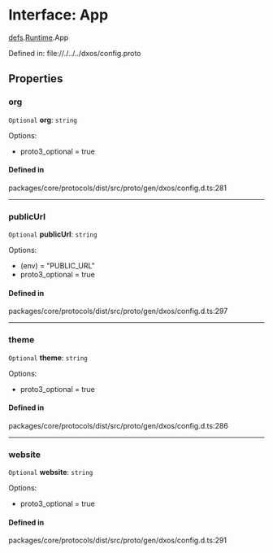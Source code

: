 # Interface: App

[defs](../modules/dxos_config.defs.md).[Runtime](../modules/dxos_config.defs.Runtime.md).App

Defined in:
  file://./../../dxos/config.proto

## Properties

### org

 `Optional` **org**: `string`

Options:
  - proto3_optional = true

#### Defined in

packages/core/protocols/dist/src/proto/gen/dxos/config.d.ts:281

___

### publicUrl

 `Optional` **publicUrl**: `string`

Options:
  - (env) = "PUBLIC_URL"
  - proto3_optional = true

#### Defined in

packages/core/protocols/dist/src/proto/gen/dxos/config.d.ts:297

___

### theme

 `Optional` **theme**: `string`

Options:
  - proto3_optional = true

#### Defined in

packages/core/protocols/dist/src/proto/gen/dxos/config.d.ts:286

___

### website

 `Optional` **website**: `string`

Options:
  - proto3_optional = true

#### Defined in

packages/core/protocols/dist/src/proto/gen/dxos/config.d.ts:291
